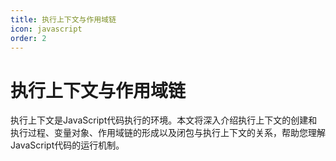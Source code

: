 ```yaml
---
title: 执行上下文与作用域链
icon: javascript
order: 2
---
```


# 执行上下文与作用域链

执行上下文是JavaScript代码执行的环境。本文将深入介绍执行上下文的创建和执行过程、变量对象、作用域链的形成以及闭包与执行上下文的关系，帮助您理解JavaScript代码的运行机制。

